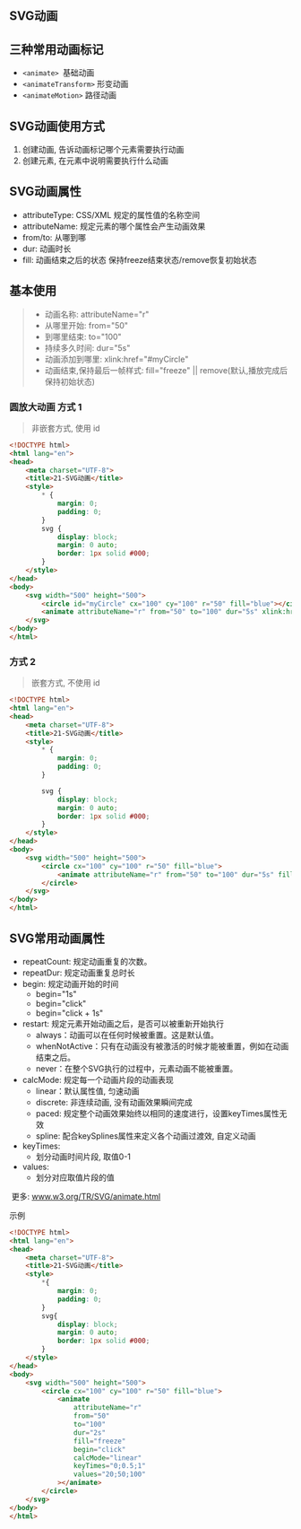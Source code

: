 ## SVG动画

## 三种常用动画标记

-  `<animate> `基础动画
- `<animateTransform>` 形变动画
- `<animateMotion>` 路径动画

## SVG动画使用方式

1. 创建动画, 告诉动画标记哪个元素需要执行动画
2. 创建元素, 在元素中说明需要执行什么动画

## SVG动画属性

- attributeType: CSS/XML 规定的属性值的名称空间
- attributeName: 规定元素的哪个属性会产生动画效果
- from/to: 从哪到哪
- dur: 动画时长
- fill: 动画结束之后的状态 保持freeze结束状态/remove恢复初始状态



## 基本使用

> - 动画名称: attributeName="r"
> - 从哪里开始: from="50"
> - 到哪里结束: to="100"
> - 持续多久时间: dur="5s"
> - 动画添加到哪里:  xlink:href="#myCircle"
> - 动画结束,保持最后一帧样式: fill="freeze"  || remove(默认,播放完成后保持初始状态)

### 圆放大动画 方式 1

> 非嵌套方式, 使用 id

~~~HTML
<!DOCTYPE html>
<html lang="en">
<head>
    <meta charset="UTF-8">
    <title>21-SVG动画</title>
    <style>
        * {
            margin: 0;
            padding: 0;
        }
        svg {
            display: block;
            margin: 0 auto;
            border: 1px solid #000;
        }
    </style>
</head>
<body>
    <svg width="500" height="500">
        <circle id="myCircle" cx="100" cy="100" r="50" fill="blue"></circle>
        <animate attributeName="r" from="50" to="100" dur="5s" xlink:href="#myCircle"></animate>
    </svg>
</body>
</html>
~~~



### 方式 2 

> 嵌套方式, 不使用 id

~~~HTML
<!DOCTYPE html>
<html lang="en">
<head>
    <meta charset="UTF-8">
    <title>21-SVG动画</title>
    <style>
        * {
            margin: 0;
            padding: 0;
        }

        svg {
            display: block;
            margin: 0 auto;
            border: 1px solid #000;
        }
    </style>
</head>
<body>
    <svg width="500" height="500">
        <circle cx="100" cy="100" r="50" fill="blue">
            <animate attributeName="r" from="50" to="100" dur="5s" fill="freeze"></animate>
        </circle>
    </svg>
</body>
</html>
~~~



## SVG常用动画属性

- repeatCount: 规定动画重复的次数。
- repeatDur: 规定动画重复总时长
- begin: 规定动画开始的时间
  - begin="1s"
  - begin="click"
  - begin="click + 1s"
- restart: 规定元素开始动画之后，是否可以被重新开始执行
  - always：动画可以在任何时候被重置。这是默认值。
  - whenNotActive：只有在动画没有被激活的时候才能被重置，例如在动画结束之后。
  - never：在整个SVG执行的过程中，元素动画不能被重置。
- calcMode: 规定每一个动画片段的动画表现
  - linear：默认属性值, 匀速动画
  - discrete: 非连续动画, 没有动画效果瞬间完成
  - paced: 规定整个动画效果始终以相同的速度进行，设置keyTimes属性无效
  - spline: 配合keySplines属性来定义各个动画过渡效, 自定义动画
- keyTimes:
  - 划分动画时间片段, 取值0-1
- values:
  - 划分对应取值片段的值

​    更多: www.w3.org/TR/SVG/animate.html

示例

~~~HTML
<!DOCTYPE html>
<html lang="en">
<head>
    <meta charset="UTF-8">
    <title>21-SVG动画</title>
    <style>
        *{
            margin: 0;
            padding: 0;
        }
        svg{
            display: block;
            margin: 0 auto;
            border: 1px solid #000;
        }
    </style>
</head>
<body>
    <svg width="500" height="500">
        <circle cx="100" cy="100" r="50" fill="blue">
            <animate
                attributeName="r"
                from="50"
                to="100"
                dur="2s"
                fill="freeze"
                begin="click"
                calcMode="linear"
                keyTimes="0;0.5;1"
                values="20;50;100"
            ></animate>
        </circle>
    </svg>
</body>
</html>
~~~

